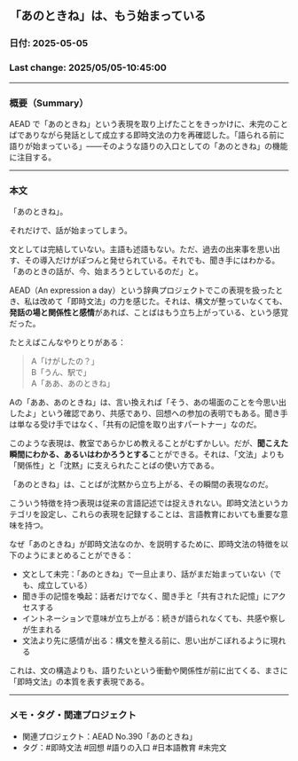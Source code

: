 ## 「あのときね」は、もう始まっている

### 日付: 2025-05-05

### Last change: 2025/05/05-10:45:00

---

### 概要（Summary）

AEAD で「あのときね」という表現を取り上げたことをきっかけに、未完のことばでありながら発話として成立する即時文法の力を再確認した。「語られる前に語りが始まっている」——そのような語りの入口としての「あのときね」の機能に注目する。

---

### 本文

「あのときね」。

それだけで、話が始まってしまう。

文としては完結していない。主語も述語もない。ただ、過去の出来事を思い出す、その導入だけがぽつんと発せられている。それでも、聞き手にはわかる。「あのときの話が、今、始まろうとしているのだ」と。

AEAD（An expression a
day）という辞典プロジェクトでこの表現を扱ったとき、私は改めて「即時文法」の力を感じた。それは、構文が整っていなくても、**発話の場と関係性と感情**があれば、ことばはもう立ち上がっている、という感覚だった。

たとえばこんなやりとりがある：

> A「けがしたの？」  
> B「うん、駅で」  
> A「ああ、あのときね」

Aの「ああ、あのときね」は、言い換えれば「そう、あの場面のことを今思い出したよ」という確認であり、共感であり、回想への参加の表明でもある。聞き手は単なる受け手ではなく、「共有の記憶を取り出すパートナー」なのだ。

このような表現は、教室であらかじめ教えることがむずかしい。だが、**聞こえた瞬間にわかる、あるいはわかろうとする**ことができる。それは、「文法」よりも「関係性」と「沈黙」に支えられたことばの使い方である。

「あのときね」は、ことばが沈黙から立ち上がる、その瞬間の表現なのだ。

こういう特徴を持つ表現は従来の言語記述では捉えきれない。即時文法というカテゴリを設定し、これらの表現を記録することは、言語教育においても重要な意味を持つ。

なぜ「あのときね」が即時文法なのか、を説明するために、即時文法の特徴を以下のようにまとめることができる：

- 文として未完：「あのときね」で一旦止まり、話がまだ始まっていない（でも、成立している）
- 聞き手の記憶を喚起：話者だけでなく、聞き手と「共有された記憶」にアクセスする
- イントネーションで意味が立ち上がる：続きが語られなくても、共感や察しが生まれる
- 文法より先に感情が出る：構文を整える前に、思い出がこぼれるように現れる

これは、文の構造よりも、語りたいという衝動や関係性が前に出てくる、まさに「即時文法」の本質を表す表現である。

---

### メモ・タグ・関連プロジェクト

- 関連プロジェクト：AEAD No.390「あのときね」
- タグ：#即時文法 #回想 #語りの入口 #日本語教育 #未完文
